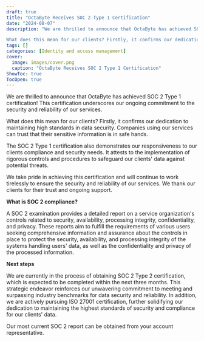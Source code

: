 ```yaml
---
draft: true
title: "OctaByte Receives SOC 2 Type 1 Certification"
date: "2024-08-07"
description: "We are thrilled to announce that OctaByte has achieved SOC 2 Type 1 certification! This certification underscores our ongoing commitment to the security and reliability of our services.

What does this mean for our clients? Firstly, it confirms our dedication to maintaining high standards in data security. Companies using our"
tags: []
categories: [Identity and access management]
cover:
  image: images/cover.png
  caption: "OctaByte Receives SOC 2 Type 1 Certification"
ShowToc: true
TocOpen: true
---
```



We are thrilled to announce that OctaByte has achieved SOC 2 Type 1 certification! This certification underscores our ongoing commitment to the security and reliability of our services.

What does this mean for our clients? Firstly, it confirms our dedication to maintaining high standards in data security. Companies using our services can trust that their sensitive information is in safe hands.

The SOC 2 Type 1 certification also demonstrates our responsiveness to our clients compliance and security needs. It attests to the implementation of rigorous controls and procedures to safeguard our clients' data against potential threats.

We take pride in achieving this certification and will continue to work tirelessly to ensure the security and reliability of our services. We thank our clients for their trust and ongoing support. 

**What is SOC 2 compliance?**

A SOC 2 examination provides a detailed report on a service organization's controls related to security, availability, processing integrity, confidentiality, and privacy. These reports aim to fulfill the requirements of various users seeking comprehensive information and assurance about the controls in place to protect the security, availability, and processing integrity of the systems handling users' data, as well as the confidentiality and privacy of the processed information.

**Next steps**

We are currently in the process of obtaining SOC 2 Type 2 certification, which is expected to be completed within the next three months. This strategic endeavor reinforces our unwavering commitment to meeting and surpassing industry benchmarks for data security and reliability. In addition, we are actively pursuing ISO 27001 certification, further solidifying our dedication to maintaining the highest standards of security and compliance for our clients' data.

Our most current SOC 2 report can be obtained from your account representative.



